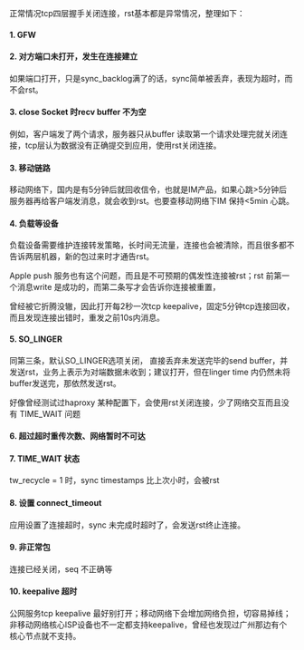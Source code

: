 正常情况tcp四层握手关闭连接，rst基本都是异常情况，整理如下：

#### 1. GFW 

#### 2. 对方端口未打开，发生在连接建立

 如果端口打开，只是sync_backlog满了的话，sync简单被丢弃，表现为超时，而不会rst。

#### 3. close Socket 时recv buffer 不为空

例如，客户端发了两个请求，服务器只从buffer 读取第一个请求处理完就关闭连接，tcp层认为数据没有正确提交到应用，使用rst关闭连接。

#### 3. 移动链路

移动网络下，国内是有5分钟后就回收信令，也就是IM产品，如果心跳>5分钟后服务器再给客户端发消息，就会收到rst。也要查移动网络下IM 保持<5min 心跳。

#### 4. 负载等设备

负载设备需要维护连接转发策略，长时间无流量，连接也会被清除，而且很多都不告诉两层机器，新的包过来时才通告rst。

Apple push 服务也有这个问题，而且是不可预期的偶发性连接被rst；rst 前第一个消息write 是成功的，而第二条写才会告诉你连接被重置，

曾经被它折腾没辙，因此打开每2秒一次tcp keepalive，固定5分钟tcp连接回收，而且发现连接出错时，重发之前10s内消息。

#### 5. SO_LINGER

同第三条，默认SO_LINGER选项关闭， 直接丢弃未发送完毕的send buffer，并发送rst，业务上表示为对端数据未收到；建议打开，但在linger time 内仍然未将buffer发送完，那依然发送rst。

好像曾经测试过haproxy 某种配置下，会使用rst关闭连接，少了网络交互而且没有 TIME_WAIT 问题 

#### 6. 超过超时重传次数、网络暂时不可达

#### 7. TIME_WAIT 状态

tw_recycle = 1 时，sync timestamps 比上次小时，会被rst

#### 8. 设置 connect_timeout

 应用设置了连接超时，sync 未完成时超时了，会发送rst终止连接。

#### 9. 非正常包

连接已经关闭，seq 不正确等

#### 10. keepalive 超时

公网服务tcp keepalive 最好别打开；移动网络下会增加网络负担，切容易掉线；非移动网络核心ISP设备也不一定都支持keepalive，曾经也发现过广州那边有个核心节点就不支持。